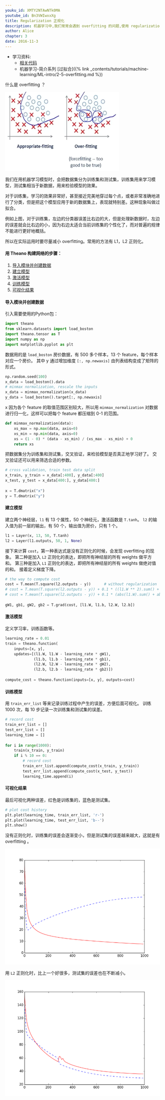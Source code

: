 ```yaml
---
youku_id: XMTY2NTAwNTk0MA
youtube_id: Bn3VWIwxxXg
title: Regularization 正规化 
description: 机器学习中,我们常常会遇到 overfitting 的问题,使用 regularization 可以帮助我们解决这种问题,达到预测的更好效果. 视频中会介绍什么是 overfitting, 怎么使用l1, l2 regularization terms.
author: Alice
chapter: 3
date: 2016-11-3
---
```

* 学习资料:
  * [相关代码](https://github.com/MorvanZhou/tutorials/tree/master/theanoTUT/theano12_regularization)
  * 机器学习-简介系列 [过拟合]({% link _contents/tutorials/machine-learning/ML-intro/2-5-overfitting.md %})


什么是 overfitting ？

<img class="course-image" src="/static/results/theano/3_5_1.png">

我们在用机器学习模型时，会把数据集分为训练集和测试集，训练集用来学习模型，测试集相当于新数据，用来检验模型的效果。

对于训练集，学习的效果非常好，甚至接近完美地穿过每个点，或者非常准确地进行了分类，但是把这个模型应用于新的数据集上，表现就特别差。这种现象叫做过拟合。

例如上图，对于训练集，左边的分类器误差比右边的大，但是处理新数据时，左边的误差就会比右边的小，因为右边太适合当前训练集的个性化了，而对普遍的规律不能进行更好地概括。

所以在实际运用时要尽量减小 overfitting。常用的方法有 L1，L2 正则化。


#### 用 Theano 构建网络的步骤：

1. [导入模块并创建数据](#data)
2. [建立模型](#create)
3. [激活模型](#compile)
4. [训练模型](#train)
5. [可视化结果](#plot)


<h4 id="data">导入模块并创建数据</h4>

引入需要使用的Python包：

``` python
import theano
from sklearn.datasets import load_boston
import theano.tensor as T
import numpy as np
import matplotlib.pyplot as plt
```

数据用的是 `load_boston` 房价数据，有 500 多个样本，13 个 feature，每个样本对应一个房价。
其中 y 通过增加维度 `[:, np.newaxis]` 由列表结构变成了矩阵的形式。

``` python
np.random.seed(100)
x_data = load_boston().data
# minmax normalization, rescale the inputs
x_data = minmax_normalization(x_data)
y_data = load_boston().target[:, np.newaxis]
```

x 因为各个 feature 的取值范围区别较大，所以用 `minmax_normalization` 对数据进行归一化，这样可以把每个 feature 都压缩到 0-1 的范围。

``` python
def minmax_normalization(data):
    xs_max = np.max(data, axis=0)
    xs_min = np.min(data, axis=0)
    xs = (1 - 0) * (data - xs_min) / (xs_max - xs_min) + 0
    return xs
```

把数据集分为训练集和测试集，交叉验证，来检验模型是否真正地学习好了。
交叉验证还可以用来筛选合适的参数。

``` python
# cross validation, train test data split
x_train, y_train = x_data[:400], y_data[:400]
x_test, y_test = x_data[400:], y_data[400:]

x = T.dmatrix("x")
y = T.dmatrix("y")
```


<h4 id="create">建立模型</h4>

建立两个神经层，`l1` 有 13 个属性，50 个神经元，激活函数是 `T.tanh`。
`l2` 的输入值为前一层的输出，有 50 个，输出值为房价，只有 1 个。

``` python
l1 = Layer(x, 13, 50, T.tanh)
l2 = Layer(l1.outputs, 50, 1, None)
```

接下来计算 `cost`，第一种表达式是没有正则化的时候，会发现 overfitting 的现象。
第二种是加入 `L2` 正则化的表达，即把所有神经层的所有 weights 做平方和。
第三种是加入 `L1` 正则化的表达，即把所有神经层的所有 weights 做绝对值的和。
接着定义梯度下降。

``` python
# the way to compute cost
cost = T.mean(T.square(l2.outputs - y))      # without regularization
# cost = T.mean(T.square(l2.outputs - y)) + 0.1 * ((l1.W ** 2).sum() + (l2.W ** 2).sum())  # with l2 regularization
# cost = T.mean(T.square(l2.outputs - y)) + 0.1 * (abs(l1.W).sum() + abs(l2.W).sum())  # with l1 regularization

gW1, gb1, gW2, gb2 = T.grad(cost, [l1.W, l1.b, l2.W, l2.b])
```



<h4 id="compile">激活模型</h4>

定义学习率，训练函数等。

``` python
learning_rate = 0.01
train = theano.function(
    inputs=[x, y],
    updates=[(l1.W, l1.W - learning_rate * gW1),
             (l1.b, l1.b - learning_rate * gb1),
             (l2.W, l2.W - learning_rate * gW2),
             (l2.b, l2.b - learning_rate * gb2)])

compute_cost = theano.function(inputs=[x, y], outputs=cost)
```


<h4 id="train">训练模型</h4>

用 `train_err_list` 等来记录训练过程中产生的误差，方便后面可视化。
训练 1000 次，每 10 步记录一次训练集和测试集的误差。

``` python
# record cost
train_err_list = []
test_err_list = []
learning_time = []

for i in range(1000):
    train(x_train, y_train)
    if i % 10 == 0:
        # record cost
        train_err_list.append(compute_cost(x_train, y_train))
        test_err_list.append(compute_cost(x_test, y_test))
        learning_time.append(i)
```

<h4 id="plot">可视化结果</h4>

最后可视化两种误差，红色是训练集的，蓝色是测试集。

``` python
# plot cost history
plt.plot(learning_time, train_err_list, 'r-')
plt.plot(learning_time, test_err_list, 'b--')
plt.show()
```

没有正则化时，训练集的误差会逐渐变小，但是测试集的误差越来越大，这就是有 overfitting 。

<img class="course-image" src="/static/results/theano/3_5_2.png">

用 `L2` 正则化时，比上一个好很多，测试集的误差也在不断减小。

<img class="course-image" src="/static/results/theano/3_5_3.png">  


